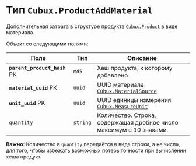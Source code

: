 Тип `Cubux.ProductAddMaterial`
===================

Дополнительная затрата в структуре продукта [`Cubux.Product`][Cubux.Product] в
виде материала.

Объект со следующими полями:

Поле | Тип | Описание
---- | --- | --------
**`parent_product_hash`** PK | `md5` | Хеш продукта, к которому добавлено
**`material_uuid`** PK | `uuid` | UUID материала [`Cubux.MaterialSource`][Cubux.MaterialSource]
**`unit_uuid`** PK | `uuid` | UUID единицы измерения [`Cubux.MeasureUnit`][Cubux.MeasureUnit]
`quantity` | `string` | Количество. Строка, содержащая дробное число максимум с 10 знаками.

**Важно**: Количество в `quantity` передаётся в виде строки, а не числа, для
того, чтобы избежать возможных потерь точности при вычислении хеша продукт.


[Cubux.MaterialSource]: ./material-source.md
[Cubux.MeasureUnit]: ./measure-unit.md
[Cubux.Product]: ./product.md

